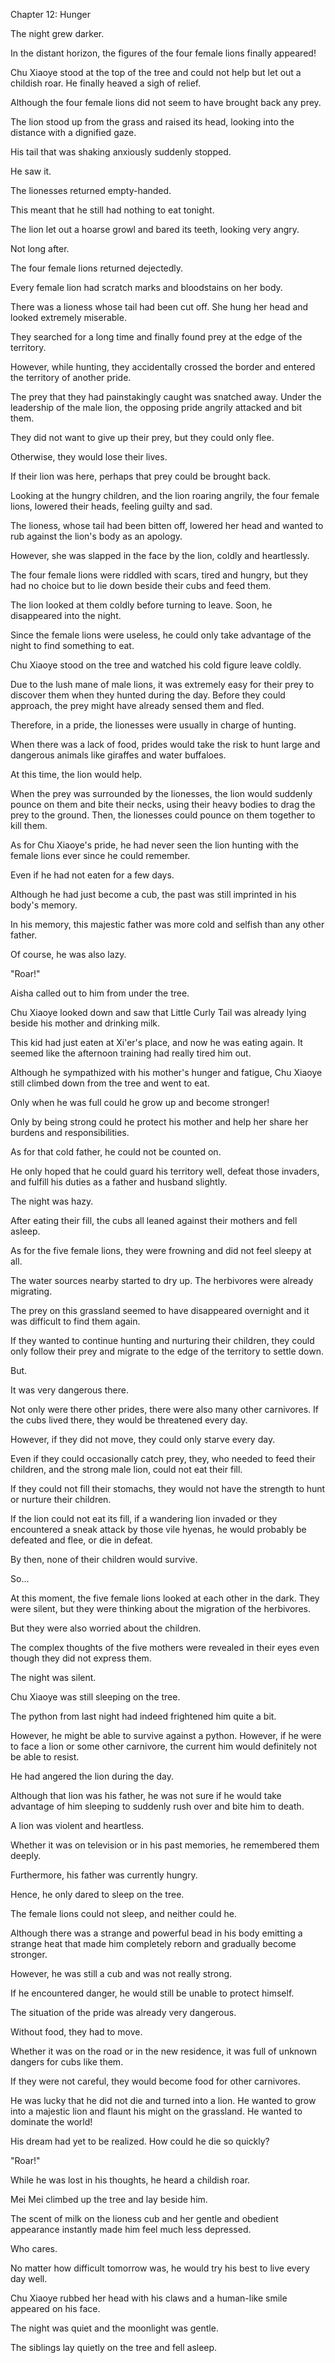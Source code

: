 Chapter 12: Hunger

The night grew darker.

In the distant horizon, the figures of the four female lions finally appeared\!

Chu Xiaoye stood at the top of the tree and could not help but let out a childish roar. He finally heaved a sigh of relief.

Although the four female lions did not seem to have brought back any prey.

The lion stood up from the grass and raised its head, looking into the distance with a dignified gaze.

His tail that was shaking anxiously suddenly stopped.

He saw it.

The lionesses returned empty-handed.

This meant that he still had nothing to eat tonight.

The lion let out a hoarse growl and bared its teeth, looking very angry.

Not long after.

The four female lions returned dejectedly.

Every female lion had scratch marks and bloodstains on her body.

There was a lioness whose tail had been cut off. She hung her head and looked extremely miserable.

They searched for a long time and finally found prey at the edge of the territory.

However, while hunting, they accidentally crossed the border and entered the territory of another pride.

The prey that they had painstakingly caught was snatched away. Under the leadership of the male lion, the opposing pride angrily attacked and bit them.

They did not want to give up their prey, but they could only flee.

Otherwise, they would lose their lives.

If their lion was here, perhaps that prey could be brought back.

Looking at the hungry children, and the lion roaring angrily, the four female lions, lowered their heads, feeling guilty and sad.

The lioness, whose tail had been bitten off, lowered her head and wanted to rub against the lion's body as an apology.

However, she was slapped in the face by the lion, coldly and heartlessly.

The four female lions were riddled with scars, tired and hungry, but they had no choice but to lie down beside their cubs and feed them.

The lion looked at them coldly before turning to leave. Soon, he disappeared into the night.

Since the female lions were useless, he could only take advantage of the night to find something to eat.

Chu Xiaoye stood on the tree and watched his cold figure leave coldly.

Due to the lush mane of male lions, it was extremely easy for their prey to discover them when they hunted during the day. Before they could approach, the prey might have already sensed them and fled.

Therefore, in a pride, the lionesses were usually in charge of hunting.

When there was a lack of food, prides would take the risk to hunt large and dangerous animals like giraffes and water buffaloes.

At this time, the lion would help.

When the prey was surrounded by the lionesses, the lion would suddenly pounce on them and bite their necks, using their heavy bodies to drag the prey to the ground. Then, the lionesses could pounce on them together to kill them.

As for Chu Xiaoye's pride, he had never seen the lion hunting with the female lions ever since he could remember.

Even if he had not eaten for a few days.

Although he had just become a cub, the past was still imprinted in his body's memory.

In his memory, this majestic father was more cold and selfish than any other father.

Of course, he was also lazy.

"Roar\!"

Aisha called out to him from under the tree.

Chu Xiaoye looked down and saw that Little Curly Tail was already lying beside his mother and drinking milk.

This kid had just eaten at Xi'er's place, and now he was eating again. It seemed like the afternoon training had really tired him out.

Although he sympathized with his mother's hunger and fatigue, Chu Xiaoye still climbed down from the tree and went to eat.

Only when he was full could he grow up and become stronger\!

Only by being strong could he protect his mother and help her share her burdens and responsibilities.

As for that cold father, he could not be counted on.

He only hoped that he could guard his territory well, defeat those invaders, and fulfill his duties as a father and husband slightly.

The night was hazy.

After eating their fill, the cubs all leaned against their mothers and fell asleep.

As for the five female lions, they were frowning and did not feel sleepy at all.

The water sources nearby started to dry up. The herbivores were already migrating.

The prey on this grassland seemed to have disappeared overnight and it was difficult to find them again.

If they wanted to continue hunting and nurturing their children, they could only follow their prey and migrate to the edge of the territory to settle down.

But.

It was very dangerous there.

Not only were there other prides, there were also many other carnivores. If the cubs lived there, they would be threatened every day.

However, if they did not move, they could only starve every day.

Even if they could occasionally catch prey, they, who needed to feed their children, and the strong male lion, could not eat their fill.

If they could not fill their stomachs, they would not have the strength to hunt or nurture their children.

If the lion could not eat its fill, if a wandering lion invaded or they encountered a sneak attack by those vile hyenas, he would probably be defeated and flee, or die in defeat.

By then, none of their children would survive.

So…

At this moment, the five female lions looked at each other in the dark. They were silent, but they were thinking about the migration of the herbivores.

But they were also worried about the children.

The complex thoughts of the five mothers were revealed in their eyes even though they did not express them.

The night was silent.

Chu Xiaoye was still sleeping on the tree.

The python from last night had indeed frightened him quite a bit.

However, he might be able to survive against a python. However, if he were to face a lion or some other carnivore, the current him would definitely not be able to resist.

He had angered the lion during the day.

Although that lion was his father, he was not sure if he would take advantage of him sleeping to suddenly rush over and bite him to death.

A lion was violent and heartless.

Whether it was on television or in his past memories, he remembered them deeply.

Furthermore, his father was currently hungry.

Hence, he only dared to sleep on the tree.

The female lions could not sleep, and neither could he.

Although there was a strange and powerful bead in his body emitting a strange heat that made him completely reborn and gradually become stronger.

However, he was still a cub and was not really strong.

If he encountered danger, he would still be unable to protect himself.

The situation of the pride was already very dangerous.

Without food, they had to move.

Whether it was on the road or in the new residence, it was full of unknown dangers for cubs like them.

If they were not careful, they would become food for other carnivores.

He was lucky that he did not die and turned into a lion. He wanted to grow into a majestic lion and flaunt his might on the grassland. He wanted to dominate the world\!

His dream had yet to be realized. How could he die so quickly?

"Roar\!"

While he was lost in his thoughts, he heard a childish roar.

Mei Mei climbed up the tree and lay beside him.

The scent of milk on the lioness cub and her gentle and obedient appearance instantly made him feel much less depressed.

Who cares.

No matter how difficult tomorrow was, he would try his best to live every day well.

Chu Xiaoye rubbed her head with his claws and a human-like smile appeared on his face.

The night was quiet and the moonlight was gentle.

The siblings lay quietly on the tree and fell asleep.